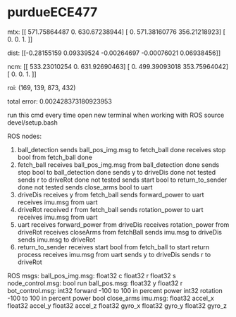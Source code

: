 # purdueECE477

mtx: [[ 571.75864487    0.          630.67238944]
 [   0.          571.38160776  356.21218923]
 [   0.            0.            1.        ]]

 dist: [[-0.28155159  0.09339524 -0.00264697 -0.00076021  0.06938456]]

 ncm: [[ 533.23010254    0.          631.92690463]
 [   0.          499.39093018  353.75964042]
 [   0.            0.            1.        ]]

roi: (169, 139, 873, 432)

total error: 0.002428373180923953

run this cmd every time open new terminal when working with ROS
source devel/setup.bash


ROS nodes:
1. ball_detection
    sends ball_pos_img.msg to fetch_ball            done
    receives stop bool from fetch_ball              done
2. fetch_ball
    receives ball_pos_img.msg from ball_detection   done
    sends stop bool to ball_detection               done
    sends y to driveDis                             done not tested
    sends r to driveRot                             done not tested
    sends start bool to return_to_sender            done not tested
    sends close_arms bool to uart
3. driveDis
    receives y from fetch_ball
    sends forward_power to uart
    receives imu.msg from uart
4. driveRot
    received r from fetch_ball
    sends rotation_power to uart
    receives imu.msg from uart
5. uart
    receives forward_power from driveDis
    receives rotation_power from driveRot
    receives closeArms from fetchBall
    sends imu.msg to driveDis
    sends imu.msg to driveRot
6. return_to_sender
    receives start bool from fetch_ball to start return process
    receives imu.msg from uart
    sends y to driveDis
    sends r to driveRot

ROS msgs:
    ball_pos_img.msg:
        float32 c
        float32 r
        float32 s
    node_control.msg:
        bool run
    ball_pos.msg:
        float32 y
        float32 r
    bot_control.msg:
        int32 forward -100 to 100 in percent power
        int32 rotation -100 to 100 in percent power
        bool close_arms
    imu.msg:
        float32 accel_x
        float32 accel_y
        float32 accel_z
        float32 gyro_x
        float32 gyro_y
        float32 gyro_z
